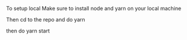 To setup local
Make sure to install node and yarn on your local machine

Then cd to the repo and do
yarn

then do yarn start
